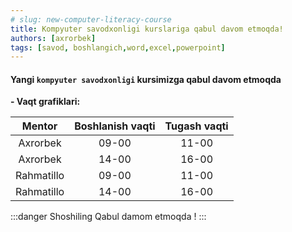 ```yaml
---
# slug: new-computer-literacy-course
title: Kompyuter savodxonligi kurslariga qabul davom etmoqda!
authors: [axrorbek]
tags: [savod, boshlangich,word,excel,powerpoint]
---
```


#### Yangi `kompyuter savodxonligi` kursimizga qabul davom etmoqda

**- Vaqt grafiklari:**

  | Mentor | Boshlanish vaqti | Tugash vaqti |
  |:------:|:----------------:|:------------:|
  | Axrorbek | 09-00 | 11-00 |
  | Axrorbek | 14-00 | 16-00 |
  | Rahmatillo | 09-00 | 11-00 |
  | Rahmatillo | 14-00 | 16-00 |

:::danger Shoshiling
Qabul damom etmoqda !
:::